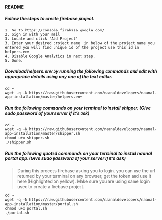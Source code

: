 **README**
##### Follow the steps to create firebase project.
```
1. Go to https://console.firebase.google.com/
2. Sign in with your mail
3. Locate and click 'Add Project'
3. Enter your desired project name, in below of the project name you entered you will find unique id of the project use this id in helpers.env
4. Disable Google Analytics in next step.
5. Done.
```
##### Download helpers.env by running the following commands and edit with appropriate details using any one of the text editor.
```
cd ~
wget -q -N https://raw.githubusercontent.com/naanaldevelopers/naanal-app-installation/master/helpers.env
```
##### Run the following commands on your terminal to install shipper. (Give sudo password of your server if it’s ask)
```
cd ~
wget -q -N https://raw.githubusercontent.com/naanaldevelopers/naanal-app-installation/master/shipper.sh
chmod u+x shipper.sh
./shipper.sh
```
##### Run the following quoted commands on your terminal to install naanal portal app. (Give sudo password of your server if it’s ask)
> During this process firebase asking you to login. you can use the url returned by your terminal on any browser, get the token and use it here.(Highlighted on yellow). Make sure you are using same login used to create a firebase project.
```
cd ~
wget -q -N https://raw.githubusercontent.com/naanaldevelopers/naanal-app-installation/master/portal.sh
chmod u+x portal.sh
./portal.sh
```
